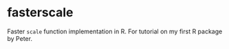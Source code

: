 # fasterscale

Faster `scale` function implementation in R. 
For tutorial on my first R package by Peter.
